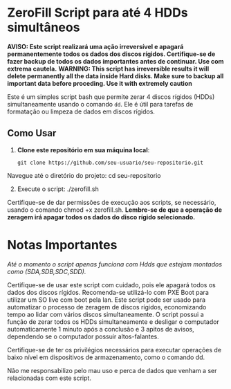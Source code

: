 # ZeroFill Script para até 4 HDDs simultâneos

**AVISO: Este script realizará uma ação irreversível e apagará permanentemente todos os dados dos discos rígidos. Certifique-se de fazer backup de todos os dados importantes antes de continuar. Use com extrema cautela.**
**WARNING: This script has irreversible results it will delete permanently all the data inside Hard disks. Make sure to backup all important data before proceding. Use it with extremely caution**

Este é um simples script bash que permite zerar 4 discos rígidos (HDDs) simultaneamente usando o comando `dd`. Ele é útil para tarefas de formatação ou limpeza de dados em discos rígidos.

## Como Usar

1. **Clone este repositório em sua máquina local**:

   ```shell
   git clone https://github.com/seu-usuario/seu-repositorio.git
   
Navegue até o diretório do projeto:
cd seu-repositorio

2. Execute o script:
./zerofill.sh

Certifique-se de dar permissões de execução aos scripts, se necessário, usando o comando chmod +x zerofill.sh.
**Lembre-se de que a operação de zeragem irá apagar todos os dados do disco rígido selecionado.**

# Notas Importantes
*Até o momento o script apenas funciona com Hdds que estejam montados como (SDA,SDB,SDC,SDD).*

Certifique-se de usar este script com cuidado, pois ele apagará todos os dados dos discos rígidos.
Recomenda-se utilizá-lo com PXE Boot para utilizar um SO live com boot pela lan.
Este script pode ser usado para automatizar o processo de zeragem de discos rígidos, economizando tempo ao lidar com vários discos simultaneamente.
O script possui a função de zerar todos os HDDs simultaneamente e desligar o computador automaticamente 1 minuto após a conclusão e 3 apitos de avisos, dependendo se o computador possuir altos-falantes.

Certifique-se de ter os privilégios necessários para executar operações de baixo nível em dispositivos de armazenamento, como o comando dd.

Não me responsabilizo pelo mau uso e perca de dados que venham a ser relacionadas com este script.
